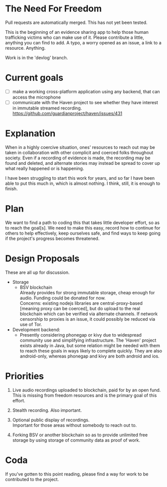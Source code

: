 # The Need For Freedom

Pull requests are automatically merged.  This has not yet been tested.

This is the beginning of an evidence sharing app to help those human
trafficking victims who can make use of it.  Please contribute a little,
anything you can find to add.  A typo, a worry opened as an issue, a link to a
resource.  Anything.

Work is in the 'devlog' branch.

# Current goals

- [ ] make a working cross-platform application using any backend, that can access the microphone
- [ ] communicate with the Haven project to see whether they have interest in immutable streamed recording.  https://github.com/guardianproject/haven/issues/431

# Explanation
 
When in a highly coercive situation, ones' resources to reach out may be taken
in collaboration with other complicit and coerced folks throughout society.  Even if
a recording of evidence is made, the recording may be found and deleted, and alternate
stories may instead be spread to cover up what really happened or is happening.

I have been struggling to start this work for years, and so far I have been able
to put this much in, which is almost nothing.  I think, still, it is enough to finish.

# Plan

We want to find a path to coding this that takes little developer effort, so as
to reach the goal[s].  We need to make this easy, record how to continue for
others to help effectively, keep ourselves safe, and find ways to keep going if
the project's progress becomes threatened.

# Design Proposals

These are all up for discussion.

* Storage
  * BSV blockchain  
    Already provides for strong immutable storage, cheap enough for audio.  Funding could be donated for now.   
    Concerns: existing nodejs libraries are central-proxy-based [meaning proxy can be coerced], but do upload to the real blockchain which can be verified via alternate channels.  If network censorship to proxies is an issue, it could possibly be reduced via use of Tor.
* Development backend:
  * Presently considering phonegap or kivy due to widespread community
    use and simplifying infrastructure.  The 'Haven' project exists already in Java,
    but some relation might be needed with them to reach these goals in
    ways likely to complete quickly.  They are also android-only, whereas phonegap
    and kivy are both android and ios.

# Priorities

1. Live audio recordings uploaded to blockchain, paid for by an open fund. 
   This is missing from freedom resources and is the primary goal of this
   effort.

2. Stealth recording.  Also important.

3. Optional public display of recordings.  
   Important for those areas without somebody to reach out to.

4. Forking BSV or another blockchain so as to provide unlimited free storage by using storage of community data as proof of work.

# Coda

If you've gotten to this point reading, please find a way for work to be
contributed to the project.
